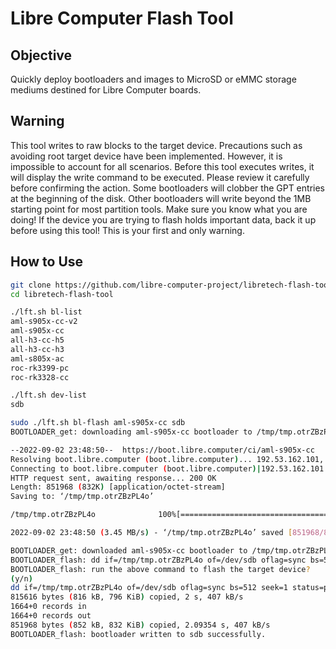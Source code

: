 # Libre Computer Flash Tool
## Objective
Quickly deploy bootloaders and images to MicroSD or eMMC storage mediums destined for Libre Computer boards.

## Warning
This tool writes to raw blocks to the target device. Precautions such as 
avoiding root target device have been implemented. However, it is impossible
to account for all scenarios. Before this tool executes writes, it will
display the write command to be executed. Please review it carefully before
confirming the action. Some bootloaders will clobber the GPT entries at the
beginning of the disk. Other bootloaders will write beyond the 1MB starting
point for most partition tools. Make sure you know what you are doing! If the
device you are trying to flash holds important data, back it up before using
this tool! This is your first and only warning.

## How to Use
```bash
git clone https://github.com/libre-computer-project/libretech-flash-tool.git
cd libretech-flash-tool

./lft.sh bl-list
aml-s905x-cc-v2
aml-s905x-cc
all-h3-cc-h5
all-h3-cc-h3
aml-s805x-ac
roc-rk3399-pc
roc-rk3328-cc

./lft.sh dev-list
sdb

sudo ./lft.sh bl-flash aml-s905x-cc sdb
BOOTLOADER_get: downloading aml-s905x-cc bootloader to /tmp/tmp.otrZBzPL4o.

--2022-09-02 23:48:50--  https://boot.libre.computer/ci/aml-s905x-cc
Resolving boot.libre.computer (boot.libre.computer)... 192.53.162.101, 2600:3c00::f03c:93ff:fea1:358c
Connecting to boot.libre.computer (boot.libre.computer)|192.53.162.101|:443... connected.
HTTP request sent, awaiting response... 200 OK
Length: 851968 (832K) [application/octet-stream]
Saving to: ‘/tmp/tmp.otrZBzPL4o’

/tmp/tmp.otrZBzPL4o              100%[=======================================================>] 832.00K  3.45MB/s    in 0.2s    

2022-09-02 23:48:50 (3.45 MB/s) - ‘/tmp/tmp.otrZBzPL4o’ saved [851968/851968]

BOOTLOADER_get: downloaded aml-s905x-cc bootloader to /tmp/tmp.otrZBzPL4o.
BOOTLOADER_flash: dd if=/tmp/tmp.otrZBzPL4o of=/dev/sdb oflag=sync bs=512 seek=1 status=progress
BOOTLOADER_flash: run the above command to flash the target device?
(y/n)
dd if=/tmp/tmp.otrZBzPL4o of=/dev/sdb oflag=sync bs=512 seek=1 status=progress
815616 bytes (816 kB, 796 KiB) copied, 2 s, 407 kB/s
1664+0 records in
1664+0 records out
851968 bytes (852 kB, 832 KiB) copied, 2.09354 s, 407 kB/s
BOOTLOADER_flash: bootloader written to sdb successfully.
```